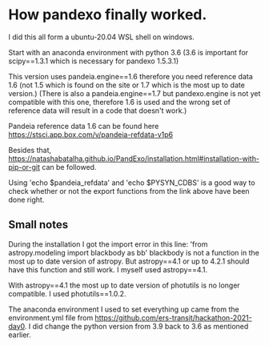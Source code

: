 # How pandexo finally worked.
I did this all form a ubuntu-20.04 WSL shell on windows.

Start with an anaconda environment with python 3.6 (3.6 is important for scipy==1.3.1 which is necessary for pandexo 1.5.3.1)

This version uses pandeia.engine==1.6 therefore you need reference data 1.6 (not 1.5 which is found on the site or 1.7 which is the most up to date version.) (There is also a pandeia.engine==1.7 but pandexo.engine is not yet compatible with this one, therefore 1.6 is used and the wrong set of reference data will result in a code that doesn't work.)

Pandeia reference data 1.6 can be found here https://stsci.app.box.com/v/pandeia-refdata-v1p6

Besides that, https://natashabatalha.github.io/PandExo/installation.html#installation-with-pip-or-git can be followed. 

Using 'echo $pandeia_refdata' and 'echo $PYSYN_CDBS' is a good way to check whether or not the export functions from the link above have been done right.

## Small notes
During the installation I got the import error in this line: 'from astropy.modeling import blackbody as bb' blackbody is not a function in the most up to date version of astropy. But astropy==4.1 or up to 4.2.1 should have this function and still work. I myself used astropy==4.1.

With astropy==4.1 the most up to date version of photutils is no longer compatible. I used photutils==1.0.2.

The anaconda environment I used to set everything up came from the environment.yml file from https://github.com/ers-transit/hackathon-2021-day0. I did change the python version from 3.9 back to 3.6 as mentioned earlier.